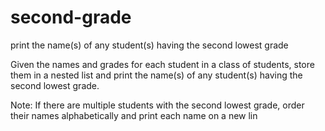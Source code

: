 # second-grade
print the name(s) of any student(s) having the second lowest grade

Given the names and grades for each student in a class of students, store them in a nested list and print the name(s) of any student(s) having the second lowest grade.

Note: If there are multiple students with the second lowest grade, order their names alphabetically and print each name on a new lin
